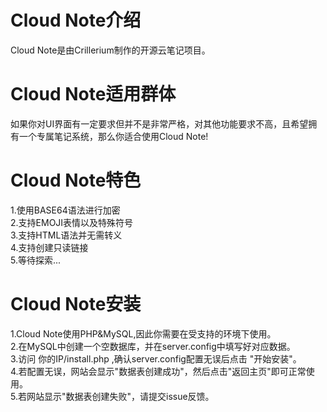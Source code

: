 # Cloud Note介绍  

Cloud Note是由Crillerium制作的开源云笔记项目。

# Cloud Note适用群体
如果你对UI界面有一定要求但并不是非常严格，对其他功能要求不高，且希望拥有一个专属笔记系统，那么你适合使用Cloud Note!

# Cloud Note特色
1.使用BASE64语法进行加密  
2.支持EMOJI表情以及特殊符号  
3.支持HTML语法并无需转义  
4.支持创建只读链接  
5.等待探索...  

# Cloud Note安装
1.Cloud Note使用PHP&MySQL,因此你需要在受支持的环境下使用。  
2.在MySQL中创建一个空数据库，并在server.config中填写好对应数据。  
3.访问 你的IP/install.php ,确认server.config配置无误后点击 "开始安装"。  
4.若配置无误，网站会显示"数据表创建成功"，然后点击"返回主页"即可正常使用。  
5.若网站显示"数据表创建失败"，请提交issue反馈。
